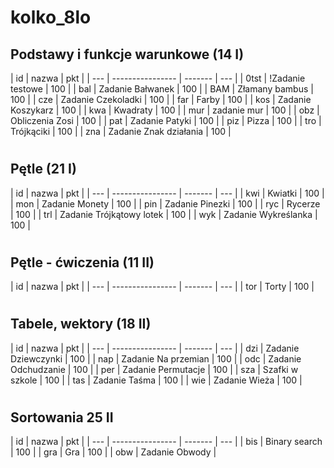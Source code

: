# kolko_8lo

## Podstawy i funkcje warunkowe (14 I)
| id | nazwa | pkt |
| --- | ---------------- | ------- | --- |
| 0tst | !Zadanie testowe | 100 |
| bal | Zadanie Bałwanek | 100 |
| BAM | Złamany bambus | 100 |
| cze | Zadanie Czekoladki | 100 |
| far | Farby |	100 |
| kos |	Zadanie Koszykarz | 100 |
| kwa | Kwadraty | 100 |
| mur | zadanie mur | 100 |
| obz | Obliczenia Zosi | 100 |
| pat | Zadanie Patyki | 100 |
| piz | Pizza | 100 |
| tro | Trójkąciki | 100 |
| zna | Zadanie Znak działania | 100 |
#
## Pętle (21 I)
| id | nazwa | pkt |
| --- | ---------------- | ------- | --- |
| kwi |	Kwiatki | 100 |
| mon | Zadanie Monety | 100 |
| pin | Zadanie Pinezki | 100 |
| ryc | Rycerze | 100 |
| trl | Zadanie Trójkątowy lotek | 100 |
| wyk | Zadanie Wykreślanka | 100 |
#
## Pętle - ćwiczenia (11 II)
| id | nazwa | pkt |
| --- | ---------------- | ------- | --- |
| tor | Torty | 100 |
#
## Tabele, wektory (18 II)
| id | nazwa | pkt |
| --- | ---------------- | ------- | --- |
| dzi | Zadanie Dziewczynki | 100 |
| nap |	Zadanie Na przemian | 100 |
| odc | Zadanie Odchudzanie | 100 |
| per |	Zadanie Permutacje | 100 |
| sza | Szafki w szkole | 100 |
| tas | Zadanie Taśma | 100 |
| wie | Zadanie Wieża | 100 |
#
## Sortowania 25 II
| id | nazwa | pkt |
| --- | ---------------- | ------- | --- |
| bis |	Binary search | 100 |
| gra | Gra | 100 |
| obw |	Zadanie Obwody |  	